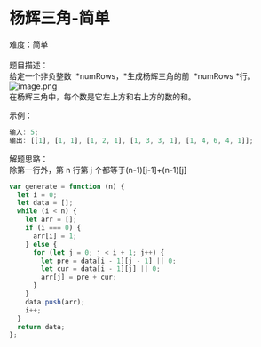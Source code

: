 # 杨辉三角-简单

难度：简单<br />
<br />题目描述：<br />给定一个非负整数  *numRows，*生成杨辉三角的前  *numRows *行。<br />![image.png](https://cdn.nlark.com/yuque/0/2020/png/218767/1588237891648-7cefca78-cc55-44bb-8f1c-d8dae2ac8d5a.png#align=left&display=inline&height=120&margin=%5Bobject%20Object%5D&name=image.png&originHeight=240&originWidth=260&size=7293&status=done&style=none&width=130)<br />在杨辉三角中，每个数是它左上方和右上方的数的和。

示例：

```javascript
输入: 5;
输出: [[1], [1, 1], [1, 2, 1], [1, 3, 3, 1], [1, 4, 6, 4, 1]];
```

解题思路：<br />除第一行外，第 n 行第 j 个都等于(n-1)[j-1]+(n-1)[j]

```javascript
var generate = function (n) {
  let i = 0;
  let data = [];
  while (i < n) {
    let arr = [];
    if (i === 0) {
      arr[i] = 1;
    } else {
      for (let j = 0; j < i + 1; j++) {
        let pre = data[i - 1][j - 1] || 0;
        let cur = data[i - 1][j] || 0;
        arr[j] = pre + cur;
      }
    }
    data.push(arr);
    i++;
  }
  return data;
};
```
